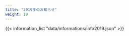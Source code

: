 ```yaml
---
title: "2019年のお知らせ"
weight: 19
---
```

<div>
{{< information_list "data/informations/info2019.json" >}}
</div>
